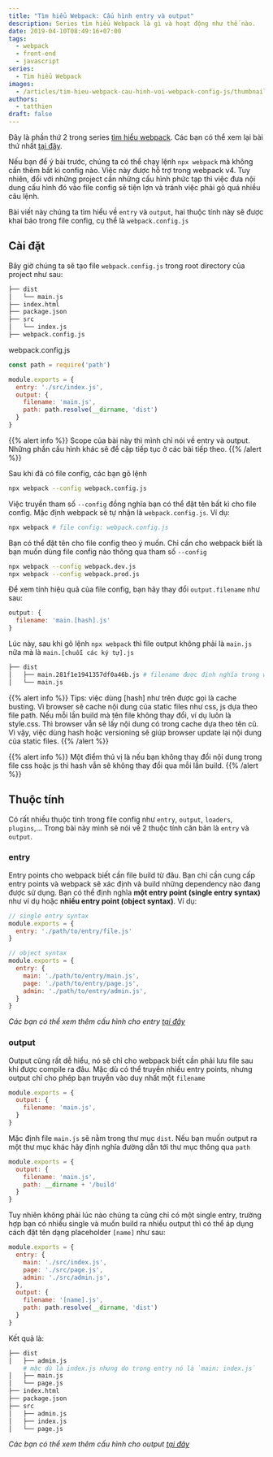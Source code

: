 ```yaml
---
title: "Tìm hiểu Webpack: Cấu hình entry và output"
description: Series tìm hiểu Webpack là gì và hoạt động như thế nào.
date: 2019-04-10T08:49:16+07:00
tags:
  - webpack
  - front-end
  - javascript
series:
  - Tìm hiểu Webpack
images:
  - /articles/tim-hieu-webpack-cau-hinh-voi-webpack-config-js/thumbnail.png
authors:
  - tatthien
draft: false
---
```


Đây là phần thứ 2 trong series [tìm hiểu webpack](/series/tìm-hiểu-webpack/). Các bạn có thể xem lại bài thứ nhất [tại đây](/articles/tim-hieu-weback-cai-dat-co-ban/).

Nếu bạn để ý bài trước, chúng ta có thể chạy lệnh `npx webpack` mà không cần thêm bất kì config nào. Việc này được hỗ trợ trong webpack v4. Tuy nhiên, đối với những project cần những cấu hình phức tạp thì việc đưa nội dung cấu hình đó vào file config sẽ tiện lợn và tránh việc phải gõ quá nhiều câu lệnh.

Bài viết này chúng ta tìm hiểu về `entry` và `output`, hai thuộc tính này sẽ được khai báo trong file config, cụ thể là `webpack.config.js`

## Cài đặt

Bây giờ chúng ta sẽ tạo file `webpack.config.js` trong root directory của project như sau:

```bash
├── dist
│   └── main.js
├── index.html
├── package.json
├── src
│   └── index.js
├── webpack.config.js
```

<div class="filename">webpack.config.js</div>

```js
const path = require('path')

module.exports = {
  entry: './src/index.js',
  output: {
    filename: 'main.js',
    path: path.resolve(__dirname, 'dist')
  }
}
```

{{% alert info %}}
Scope của bài này thì mình chỉ nói về entry và output. Những phần cấu hình khác sẽ đề cập tiếp tục ở các bài tiếp theo.
{{% /alert %}}

Sau khi đã có file config, các bạn gõ lệnh

```bash
npx webpack --config webpack.config.js
```

Việc truyền tham số `--config` đồng nghĩa bạn có thể đặt tên bất kì cho file config. Mặc định webpack sẽ tự nhận là `webpack.config.js`. Ví dụ:

```bash
npx webpack # file config: webpack.config.js
```

Bạn có thể đặt tên cho file config theo ý muốn. Chỉ cần cho webpack biết là bạn muốn dùng file config nào thông qua tham số `--config`

```bash
npx webpack --config webpack.dev.js
npx webpack --config webpack.prod.js
```

Để xem tính hiệu quả của file config, bạn hãy thay đổi `output.filename` như sau:

```js
output: {
  filename: 'main.[hash].js'
}
```

Lúc này, sau khi gõ lệnh `npx webpack` thì file output không phải là `main.js` nữa mà là `main.[chuỗi các ký tự].js`

```bash
├── dist
│   ├── main.281f1e1941357df0a46b.js # filename được định nghĩa trong webpack.config.js
│   └── main.js
```

{{% alert info %}}
Tips: việc dùng [hash] như trên được gọi là cache busting. Vì browser sẽ cache nội dung của static files như css, js dựa theo file path. Nếu mỗi lần build mà tên file không thay đổi, ví dụ luôn là style.css. Thì browser vẫn sẽ lấy nội dung có trong cache dựa theo tên cũ. Vì vậy, việc dùng hash hoặc versioning sẽ giúp browser update lại nội dung của static files.
{{% /alert %}}

{{% alert info %}}
Một điểm thú vị là nếu bạn không thay đổi nội dung trong file css hoặc js thì hash vẫn sẽ không thay đổi qua mỗi lần build.
{{% /alert %}}

## Thuộc tính

Có rất nhiều thuộc tính trong file config như `entry`, `output`, `loaders`, `plugins`,... Trong bài này mình sẽ nói về 2 thuộc tính căn bản là `entry` và `output`.

### entry

Entry points cho webpack biết cần file build từ đâu. Bạn chỉ cần cung cấp entry points và webpack sẽ xác định và build những dependency nào đang được sử dụng. Bạn có thể định nghĩa **một entry point (single entry syntax)** như ví dụ hoặc **nhiều entry point (object syntax)**. Ví dụ:


```js
// single entry syntax
module.exports = {
  entry: './path/to/entry/file.js'
}

// object syntax
module.exports = {
  entry: {
    main: './path/to/entry/main.js',
    page: './path/to/entry/page.js',
    admin: './path/to/entry/admin.js',
  }
}
```

_Các bạn có thể xem thêm cấu hình cho entry [tại đây](https://webpack.js.org/configuration/entry-context)_

### output

Output cũng rất dễ hiểu, nó sẽ chỉ cho webpack biết cần phải lưu file sau khi được compile ra đâu. Mặc dù có thể truyền nhiều entry points, nhưng output chỉ cho phép bạn truyền vào duy nhất một `filename`

```js
module.exports = {
  output: {
    filename: 'main.js',
  }
}
```

Mặc định file `main.js` sẽ nằm trong thư mục `dist`. Nếu bạn muốn output ra một thư mục khác hãy định nghĩa đường dẫn tới thư mục thông qua `path`

```js
module.exports = {
  output: {
    filename: 'main.js',
    path: __dirname + '/build'
  }
}
```

Tuy nhiên không phải lúc nào chúng ta cũng chỉ có một single entry, trường hợp bạn có nhiều single và muốn build ra nhiều output thì có thể áp dụng cách đặt tên dạng placeholder `[name]` như sau:

```js
module.exports = {
  entry: {
    main: './src/index.js',
    page: './src/page.js',
    admin: './src/admin.js',
  },
  output: {
    filename: '[name].js',
    path: path.resolve(__dirname, 'dist')
  }
}
```

Kết quả là:

```bash
├── dist
│   ├── admin.js
    # mặc dù là index.js nhưng do trong entry nó là `main: index.js`
│   ├── main.js
│   └── page.js
├── index.html
├── package.json
├── src
│   ├── admin.js
│   ├── index.js
│   └── page.js
```

_Các bạn có thể xem thêm cấu hình cho output [tại đây](https://webpack.js.org/configuration/output)_
